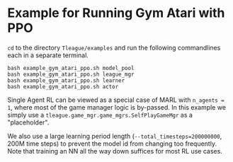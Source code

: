 # Example for Running Gym Atari with PPO

`cd` to the directory `Tleague/examples` and run the following commandlines each in a separate terminal.

```Shell
bash example_gym_atari_ppo.sh model_pool
bash example_gym_atari_ppo.sh league_mgr
bash example_gym_atari_ppo.sh learner
bash example_gym_atari_ppo.sh actor
```

Single Agent RL can be viewed as a special case of MARL with `n_agents = 1`,
where most of the game manager logic is by-passed.
In this example we simply use a `tleague.game_mgr.game_mgrs.SelfPlayGameMgr` as a "placeholder".

We also use a large learning period length (`--total_timesteps=200000000`, 200M time steps) to prevent the model id from changing too frequently.
Note that training an NN all the way down suffices for most RL use cases.
